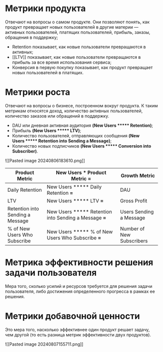 # Метрики продукта
Отвечают на вопросы о самом продукте. Они позволяют понять, как продукт превращает новых пользователей в другие материи — активных пользователей, платящих пользователей, прибыль, заказы, обращения в поддержку;
- Retention показывает, как новые пользователи превращаются в активных;
- [[LTV]] показывает, как новые пользователи превращаются в прибыль за все время использования сервиса;
- Конверсия в первую покупку показывает, как продукт превращает новых пользователей в платящих.
# Метрики роста
Отвечают на вопросы о бизнесе, построенном вокруг продукта. К таким метрикам относятся доход, количество активных пользователей, количество заказов или обращений в поддержку.
- DAU или дневная активная аудитория **(**New Users ***** Retention**)**;
- Прибыль **(**New Users ***** LTV**)**;
- Количество пользователей, отправляющих сообщения **(**New Users ***** Retention into Sending a Message**)**;
- Количество новых подписчиков **(**New Users ***** Conversion into Subscriber**)**.

![[Pasted image 20240806183610.png]]

| **Product Metric**               | **New Users * Product Metric** **=**                   | **Growth Metric**         |
| -------------------------------- | ------------------------------------------------------ | ------------------------- |
| Daily Retention                  | New Users ***** Daily Retention **=**                  | DAU                       |
| LTV                              | New Users ***** LTV **=**                              | Gross Profit              |
| Retention into Sending a Message | New Users ***** Retention into Sending a Message **=** | Users Sending a Message   |
| % of New Users Who Subscribe     | New Users ***** % of New Users Who Subscribe **=**     | Number of New Subscribers |
# Метрика эффективности решения задачи пользователя
Мера того, сколько усилий и ресурсов требуется для решения задачи пользователя, либо достижения определенного прогресса в рамках ее решения.
# Метрики добавочной ценности
Это мера того, насколько эффективнее один продукт решает задачу, чем другой (то есть разница метрик эффективности двух продуктов).

![[Pasted image 20240807155711.png]]